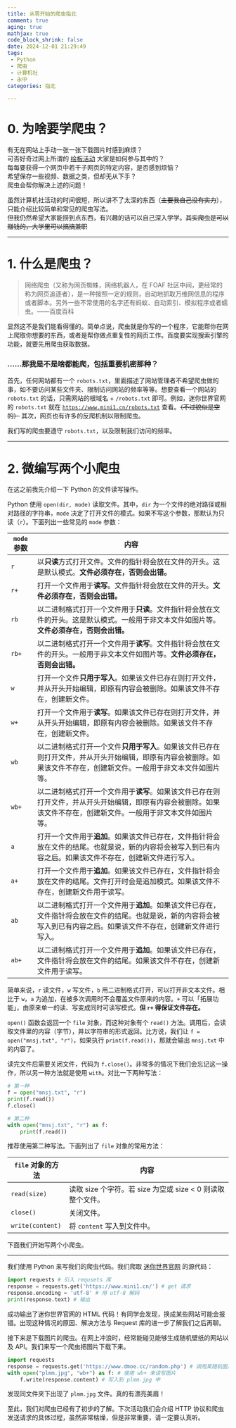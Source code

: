 ```yaml
---
title: 从零开始的爬虫指北
comment: true
aging: true
mathjax: true
code_block_shrink: false
date: 2024-12-01 21:29:49
tags:
 - Python
 - 爬虫
 - 计算机社
 - 永中
categories: 指北

---
```


# 0. 为啥要学爬虫？
有无在网站上手动一张一张下载图片时感到麻烦？  
可否好奇过网上所谓的 [绘板活动](https://www.bilibili.com/video/BV1Y94y1e7g3/) 大家是如何参与其中的？  
每每要获得一个网页中若干子网页的特定内容，是否感到烦恼？  
希望保存一些视频、数据之类，但却无从下手？  
爬虫会帮你解决上述的问题！

虽然计算机社活动的时间很短，所以讲不了太深的东西（~~主要我自己没有实力~~），只能介绍比较简单和常见的爬虫写法。  
但我仍然希望大家能捞到点东西，有兴趣的话可以自己深入学学。~~其实爬虫是可以赚钱的，大学里可以搞搞兼职~~

---

# 1. 什么是爬虫？
> 网络爬虫（又称为网页蜘蛛，网络机器人，在 FOAF 社区中间，更经常的称为网页追逐者），是一种按照一定的规则，自动地抓取万维网信息的程序或者脚本。另外一些不常使用的名字还有蚂蚁、自动索引、模拟程序或者蠕虫。——百度百科

显然这不是我们能看得懂的。简单点说，爬虫就是你写的一个程序，它能帮你在网上爬取你想要的东西，或者是帮你做点重复性的网页工作。百度要实现搜索引擎的功能，就要先用爬虫获取数据。

### ……那我是不是啥都能爬，包括重要机密那种？
首先，任何网站都有一个 `robots.txt`，里面描述了网站管理者不希望爬虫做的事，如不要访问某些文件夹、限制访问网站的频率等等。想要查看一个网站的 `robots.txt` 的话，只需网站的根域名 + `/robots.txt` 即可。例如，迷你世界官网的 `robots.txt` 就在 [`https://www.mini1.cn/robots.txt`](https://www.mini1.cn/robots.txt) 查看。~~（不过貌似是空的）~~
其次，网页也有许多的反爬机制以限制爬虫。

我们写的爬虫要遵守 `robots.txt`，以及限制我们访问的频率。

---

# 2. 微编写两个小爬虫

在这之前我先介绍一下 Python 的文件读写操作。

Python 使用 `open(dir, mode)` 读取文件。其中，`dir` 为一个文件的绝对路径或相对路径的字符串，`mode` 决定了打开文件的模式。如果不写这个参数，那默认为只读（`r`）。下面列出一些常见的 `mode` 参数：

|`mode` 参数|内容|
|-|-|
|`r`|以**只读**方式打开文件。文件的指针将会放在文件的开头。这是默认模式。**文件必须存在，否则会出错。**|
|`r+`|打开一个文件用于**读写**。文件指针将会放在文件的开头。**文件必须存在，否则会出错。**||
|`rb`|以二进制格式打开一个文件用于**只读**。文件指针将会放在文件的开头。这是默认模式。一般用于非文本文件如图片等。**文件必须存在，否则会出错。**||
|`rb+`|以二进制格式打开一个文件用于**读写**。文件指针将会放在文件的开头。一般用于非文本文件如图片等。**文件必须存在，否则会出错。**||
|`w`|打开一个文件**只用于写入**。如果该文件已存在则打开文件，并从开头开始编辑，即原有内容会被删除。如果该文件不存在，创建新文件。|
|`w+`|打开一个文件用于**读写**。如果该文件已存在则打开文件，并从开头开始编辑，即原有内容会被删除。如果该文件不存在，创建新文件。|
|`wb`|以二进制格式打开一个文件**只用于写入**。如果该文件已存在则打开文件，并从开头开始编辑，即原有内容会被删除。如果该文件不存在，创建新文件。一般用于非文本文件如图片等。|
|`wb+`|以二进制格式打开一个文件用于**读写**。如果该文件已存在则打开文件，并从开头开始编辑，即原有内容会被删除。如果该文件不存在，创建新文件。一般用于非文本文件如图片等。|
|`a`|打开一个文件用于**追加**。如果该文件已存在，文件指针将会放在文件的结尾。也就是说，新的内容将会被写入到已有内容之后。如果该文件不存在，创建新文件进行写入。|
|`a+`|打开一个文件用于**追加**。如果该文件已存在，文件指针将会放在文件的结尾。文件打开时会是追加模式。如果该文件不存在，创建新文件用于读写。|
|`ab`|以二进制格式打开一个文件用于**追加**。如果该文件已存在，文件指针将会放在文件的结尾。也就是说，新的内容将会被写入到已有内容之后。如果该文件不存在，创建新文件进行写入。|
|`ab+`|以二进制格式打开一个文件用于**追加**。如果该文件已存在，文件指针将会放在文件的结尾。如果该文件不存在，创建新文件用于读写。|

简单来说，`r` 读文件，`w` 写文件，`b` 用二进制格式打开，可以打开非文本文件。相比于 `w`，`a` 为追加，在被多次调用时不会覆盖文件原来的内容。`+` 可以「拓展功能」，由原来单一的读、写变成同时可读写模式。**但 `r+` 得保证文件存在。**

`open()` 函数会返回一个 `file` 对象，而这种对象有个 `read()` 方法。调用后，会读取文件里的内容（字节），并以字符串的形式返回。比方说，我们让 `f = open("mnsj.txt", "r")`，如果执行 `print(f.read())`，那就会输出 `mnsj.txt` 中的内容了。

读完文件后需要关闭文件，代码为 `f.close()`。非常多的情况下我们会忘记这一操作，所以另一种方法就是使用 `with`。对比一下两种写法：

```python
# 第一种
f = open("mnsj.txt", "r")
print(f.read())
f.close()

# 第二种
with open("mnsj.txt", "r") as f:
    print(f.read())
```
推荐使用第二种写法。下面列出了 `file` 对象的常用方法：


|`file` 对象的方法|内容|
|-|-|
|`read(size)`|读取 $\text{size}$ 个字符。若 $\text{size}$ 为空或 $\text{size < 0}$ 则读取整个文件。|
|`close()`|关闭文件。|
|`write(content)`|将 `content` 写入到文件中。|

下面我们开始写两个小爬虫。

---

我们使用 Python 来写我们的爬虫代码。我们爬取 [迷你世界官网](https://www.mini1.cn/) 的源代码：

```python
import requests # 引入 requsets 库
response = requests.get('https://www.mini1.cn/') # get 请求
response.encoding = 'utf-8' # 用 utf-8 解码
print(response.text) # 输出
```

成功输出了迷你世界官网的 HTML 代码！有同学会发现，换成某些网站可能会报错。出现这种情况的原因、解决方法与 Request 库的进一步了解我们之后再聊。

接下来是下载图片的爬虫。在网上冲浪时，经常能碰见能够生成随机壁纸的网站以及 API。我们来写一个爬虫把图片下载下来。

```python
import requests
response = requests.get('https://www.dmoe.cc/random.php') # 调用某随机图片 API 下载图片
with open("plmm.jpg", "wb+") as f: # 使用 wb+ 来读写图片
    f.write(response.content) # 写入到 plmm.jpg 中
```

发现同文件夹下出现了 `plmm.jpg` 文件。真的有漂亮美眉！

至此，我们对爬虫已经有了初步的了解。下次活动我们会介绍 HTTP 协议和爬虫发送请求的具体过程，虽然非常枯燥，但是非常重要，请一定要认真听。